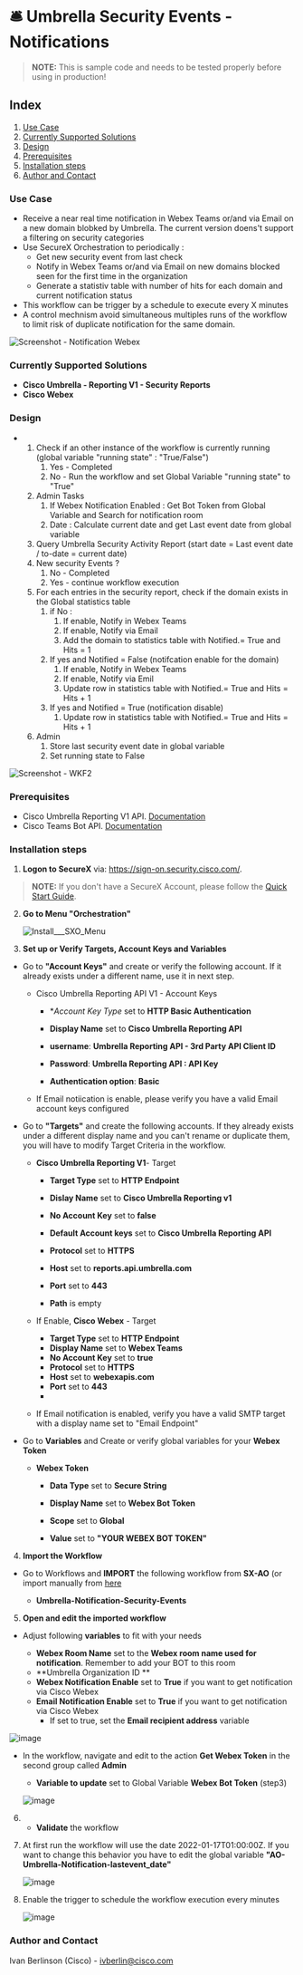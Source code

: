 # 🛎 Umbrella Security Events - Notifications

> **NOTE:** This is sample code and needs to be tested properly before using in production!

## Index

1. [Use Case](#use-case)
2. [Currently Supported Solutions](#currently-supported-solutions)
3. [Design](#design)
4. [Prerequisites](#prerequisites)
5. [Installation steps](#installation-steps)
6. [Author and Contact](author-and-contact)

### Use Case

* Receive a near real time notification in Webex Teams or/and via Email on a new domain blobked by Umbrella. The current version doens't support a filtering on security categories
* Use SecureX Orchestration to periodically : 
  * Get new security event from last check
  * Notify in Webex Teams or/and via Email on new domains blocked seen for the first time in the organization
  * Generate a statistiv table with number of hits for each domain and current notification status
* This workflow can be trigger by a schedule to execute every X minutes
* A control mechnism avoid simultaneous multiples runs of the workflow to limit risk of duplicate notification for the same domain.

![Screenshot - Notification Webex](https://github.com/iberlinson/SX-AO/blob/main/Images/readme___Umbrella_notification_Webex.png)


### Currently Supported Solutions

 * **Cisco Umbrella - Reporting V1 - Security Reports**
 * **Cisco Webex**

### Design

  * 1. Check if an other instance of the workflow is currently running (global variable "running state" : "True/False")
       1. Yes - Completed
       2. No - Run the workflow and set Global Variable "running state" to "True"
    2. Admin Tasks
       1. If Webex Notification Enabled : Get Bot Token from Global Variable and Search for notification room
       2. Date : Calculate current date and get Last event date from global variable
    3. Query Umbrella Security Activity Report (start date = Last event date / to-date = current date)
    4. New security Events ?
       1. No - Completed
       2. Yes - continue workflow execution
    5. For each entries in the security report, check if the domain exists in the Global statistics table
       1. if No :
          1. If enable, Notify in Webex Teams
          2. If enable, Notify via Email
          3. Add the domain to statistics table with Notified.= True and Hits = 1
       2. If yes and Notified = False (notifcation enable for the domain)
          1. If enable, Notify in Webex Teams
          2. If enable, Notify via Emil
          3. Update row in statistics table with Notified.= True and Hits = Hits + 1
       3. If yes and Notified = True (notification disable)
          1. Update row in statistics table with Notified.= True and Hits = Hits + 1
    6. Admin
       1. Store last security event date in global variable
       2. Set running state to False

 ![Screenshot - WKF2](https://github.com/iberlinson/SX-AO/blob/main/Images/readme___Umbrella_Notification_WKF.png)


### Prerequisites

* Cisco Umbrella Reporting V1 API. [Documentation](https://docs.umbrella.com/umbrella-api/docs/reporting-api-authentication)
* Cisco Teams Bot API. [Documentation](https://developer.webex.com/docs/bots)

### Installation steps

1. **Logon to SecureX** via: https://sign-on.security.cisco.com/. 
> **NOTE:** If you don't have a SecureX Account, please follow the [Quick Start Guide](https://www.cisco.com/c/en/us/td/docs/security/secure-sign-on/sso-quick-start-guide/sso-qsg-welcome.html).

2. **Go to Menu "Orchestration"**

   

   ![Install___SXO_Menu](/Images/Install___SXO_Menu.jpg)

   

3. **Set up or Verify Targets, Account Keys and Variables**

* Go to **"Account Keys"** and create or verify the following account. If it already exists under a different name, use it in next step.

  * Cisco Umbrella Reporting API V1 - Account Keys

    * **Account Key Type* set to **HTTP Basic Authentication**
    
    * **Display Name** set to **Cisco Umbrella Reporting API**
    
    * **username**: **Umbrella Reporting API - 3rd Party API Client ID**
    
    * **Password**: **Umbrella Reporting API : API Key**
    
    * **Authentication option**: **Basic**
    
      
    
  * If Email notiication is enable, please verify you have a valid Email account keys configured

    

* Go to **"Targets"** and create the following accounts. If they already exists under a different display name and you can't rename or duplicate them, you will have to modify Target Criteria in the workflow.

  

  * **Cisco Umbrella Reporting V1**- Target 

    * **Target Type** set to **HTTP Endpoint**

    * **Dislay Name** set to **Cisco Umbrella Reporting v1**

    * **No Account Key** set to **false**

    * **Default Account keys** set to **Cisco Umbrella Reporting API**

    * **Protocol** set to **HTTPS**

    * **Host** set to **reports.api.umbrella.com**

    * **Port** set to **443**

    * **Path** is empty

      

  * If Enable, **Cisco Webex** - Target

    * **Target Type** set to **HTTP Endpoint**
    * **Display Name** set to **Webex Teams**
    * **No Account Key** set to **true**
    * **Protocol** set to **HTTPS**
    * **Host** set to **webexapis.com**
    * **Port** set to **443**
    * 
    
  * If Email notification is enabled, verify you have a valid SMTP target with a display name set to "Email Endpoint"

    

* Go to **Variables** and Create or verify global variables for your **Webex Token**
  
  * **Webex Token**
  
    * **Data Type** set to **Secure String**
    
    * **Display Name** set to **Webex Bot Token**
    
    * **Scope** set to **Global**
    
    * **Value** set to **"YOUR WEBEX BOT TOKEN"**
    
      
    
4. **Import the Workflow**

   

* Go to Workflows and **IMPORT** the following workflow from **SX-AO** (or import manually from [here](https://github.com/iberlinson/SX-AO/blob/main/Workflows/Umbrella-Notification-Security-Events__definition_workflow_01UAZNIE39WZ75XUNaBm9qd8a1MIjIsJzO8/definition_workflow_01UAZNIE39WZ75XUNaBm9qd8a1MIjIsJzO8.json)

  * **Umbrella-Notification-Security-Events**

5. **Open and edit the imported workflow** 

* Adjust following **variables** to fit with your needs

  * **Webex Room Name** set to the **Webex room name used for notification**. Remember to add your BOT to this room
  * **Umbrella Organization ID ** 
  * **Webex Notification Enable** set to **True** if you want to get notification via Cisco Webex
  * **Email Notification Enable** set to **True** if you want to get notification via Cisco Webex
    * If set to true, set the **Email recipient address** variable 

![image](/Images/readme___Umbrella_Notification_Variables.png)

* In the workflow, navigate and edit to the action **Get Webex Token** in the second group called **Admin**

    * **Variable to update** set to Global Variable **Webex Bot Token** (step3)

      

  ![image](/Images/readme___Umbrella_Notification_Webex_Token.png)

  

6. * **Validate** the workflow

     

7. At first run the workflow will use the date 2022-01-17T01:00:00Z. If you want to change this behavior you have to edit the global variable **"AO-Umbrella-Notification-lastevent_date"**

   

   ![image](/Images/readme___Umbrella_Notification_Lasteventdate.png)

   

8. Enable the trigger to schedule the workflow execution every minutes

   

   ![image](/Images/readme___Umbrella_Notification_trigger.png)

### Author and Contact
Ivan Berlinson (Cisco) - <ivberlin@cisco.com>